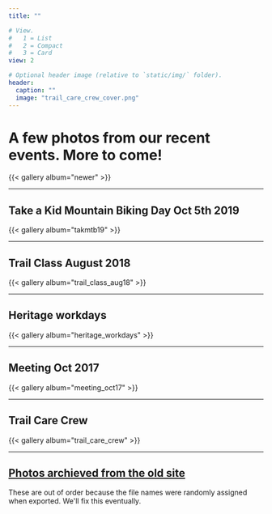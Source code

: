 ```yaml
---
title: ""

# View.
#   1 = List
#   2 = Compact
#   3 = Card
view: 2

# Optional header image (relative to `static/img/` folder).
header:
  caption: ""
  image: "trail_care_crew_cover.png"
---
```


# A few photos from our recent events. More to come!

{{< gallery album="newer" >}}

* * *

## Take a Kid Mountain Biking Day Oct 5th 2019

{{< gallery album="takmtb19" >}}

* * *

## Trail Class August 2018

{{< gallery album="trail_class_aug18" >}}

* * *

## Heritage workdays

{{< gallery album="heritage_workdays" >}}

* * *

## Meeting Oct 2017

{{< gallery album="meeting_oct17" >}}

* * *

## Trail Care Crew

{{< gallery album="trail_care_crew" >}}

* * *

## [Photos archieved from the old site](https://drive.google.com/open?id=17OANIehonOMRjdaRmS7F0fBWrzo6brmd)

These are out of order because the file names were randomly assigned when exported. We'll fix this eventually.
